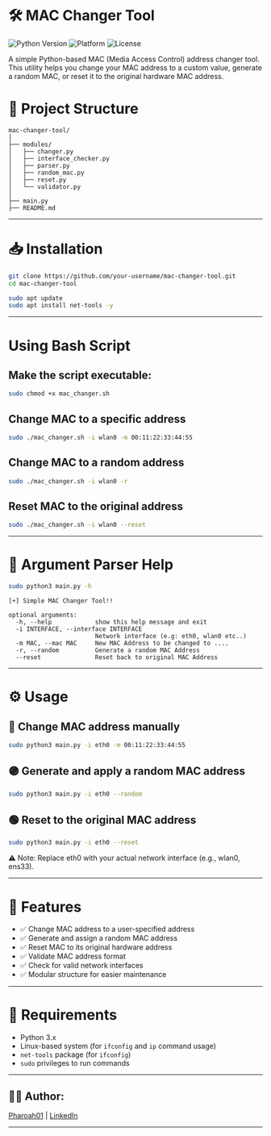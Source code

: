# 🛠️ MAC Changer Tool

![Python Version](https://img.shields.io/badge/Python-3.x-blue.svg)
![Platform](https://img.shields.io/badge/Platform-Linux-orange.svg)
![License](https://img.shields.io/badge/License-MIT-green.svg)

A simple Python-based MAC (Media Access Control) address changer tool. This utility helps you change your MAC address to a custom value, generate a random MAC, or reset it to the original hardware MAC address.

# 🧩 Project Structure

```
mac-changer-tool/
│
├── modules/
│   ├── changer.py
│   ├── interface_checker.py
│   ├── parser.py
│   ├── random_mac.py
│   ├── reset.py
│   └── validator.py
│
├── main.py
├── README.md
```
---

# 📥 Installation

```bash
git clone https://github.com/your-username/mac-changer-tool.git
cd mac-changer-tool
```
```bash
sudo apt update
sudo apt install net-tools -y
```
---
# Using Bash Script

## Make the script executable:
```bash
sudo chmod +x mac_changer.sh
```
## Change MAC to a specific address
```bash
sudo ./mac_changer.sh -i wlan0 -m 00:11:22:33:44:55
```

## Change MAC to a random address
```bash
sudo ./mac_changer.sh -i wlan0 -r
```
## Reset MAC to the original address
```bash
sudo ./mac_changer.sh -i wlan0 --reset
```
---
# 🎯 Argument Parser Help
```bash
sudo python3 main.py -h
```

```
[+] Simple MAC Changer Tool!!

optional arguments:
  -h, --help            show this help message and exit
  -i INTERFACE, --interface INTERFACE
                        Network interface (e.g: eth0, wlan0 etc..)
  -m MAC, --mac MAC     New MAC Address to be changed to ....
  -r, --random          Generate a random MAC Address
  --reset               Reset back to original MAC Address
```
---

# ⚙️ Usage
## 🔵 Change MAC address manually
```bash
sudo python3 main.py -i eth0 -m 00:11:22:33:44:55
```

## 🟣 Generate and apply a random MAC address
```bash
sudo python3 main.py -i eth0 --random
```

## 🟢 Reset to the original MAC address
```bash
sudo python3 main.py -i eth0 --reset
```
⚠️ Note: Replace eth0 with your actual network interface (e.g., wlan0, ens33).

---

# 🚀 Features
- ✅ Change MAC address to a user-specified address  
- ✅ Generate and assign a random MAC address  
- ✅ Reset MAC to its original hardware address  
- ✅ Validate MAC address format  
- ✅ Check for valid network interfaces  
- ✅ Modular structure for easier maintenance

---

# 🐍 Requirements
- Python 3.x
- Linux-based system (for `ifconfig` and `ip` command usage)
- `net-tools` package (for `ifconfig`)
- `sudo` privileges to run commands

---

## 👨‍💻 Author:
[Pharoah01](https://pharoah.in.net/) | [LinkedIn](https://www.linkedin.com/in/elavarasan-t-a5971b2a5/)

---
